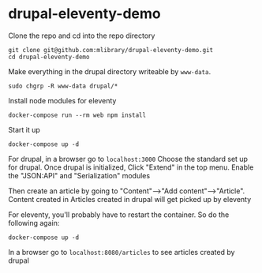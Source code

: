 # drupal-eleventy-demo

Clone the repo and cd into the repo directory
```
git clone git@github.com:mlibrary/drupal-eleventy-demo.git
cd drupal-eleventy-demo
```

Make everything in the drupal directory writeable by `www-data`.
```
sudo chgrp -R www-data drupal/*
```
Install node modules for eleventy
```
docker-compose run --rm web npm install
```

Start it up
```
docker-compose up -d
```

For drupal, in a browser go to `localhost:3000`
Choose the standard set up for drupal.
Once drupal is initialized, Click "Extend" in the top menu. Enable the "JSON:API" and "Serialization" modules

Then create an article by going to "Content"-->"Add content"-->"Article". Content created in Articles created in drupal will get picked up by eleventy

For eleventy, you'll probably have to restart the container. So do the following again:
```
docker-compose up -d
```
In a browser go to `localhost:8080/articles` to see articles created by drupal
